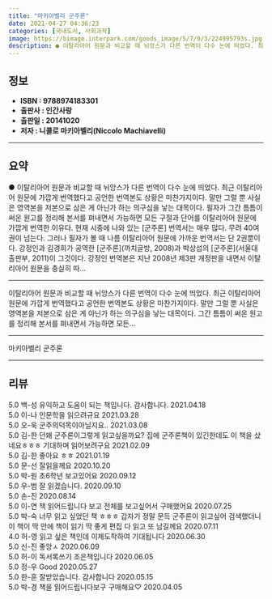 ```yaml
---
title: "마키아벨리 군주론"
date: 2021-04-27 04:36:23
categories: [국내도서, 사회과학]
image: https://bimage.interpark.com/goods_image/5/7/9/3/224995793s.jpg
description: ● 이탈리아어 원문과 비교할 때 뉘앙스가 다른 번역이 다수 눈에 띄었다. 최근 이탈리아어 원문에 가깝게 번역했다고 공언한 번역본도 상황은 마찬가지이다. 말만 그럴 뿐 사실은 영역본을 저본으로 삼은 게 아닌가 하는 의구심을 낳는 대목이다. 필자가 그간 틈틈이 써온 원고를 정리해 본서를
---
```


## **정보**

- **ISBN : 9788974183301**
- **출판사 : 인간사랑**
- **출판일 : 20141020**
- **저자 : 니콜로 마키아벨리(Niccolo Machiavelli)**

------



## **요약**

●  이탈리아어 원문과 비교할 때 뉘앙스가 다른 번역이 다수 눈에 띄었다. 최근 이탈리아어 원문에 가깝게 번역했다고 공언한 번역본도 상황은 마찬가지이다. 말만 그럴 뿐 사실은 영역본을 저본으로 삼은 게 아닌가 하는 의구심을 낳는 대목이다. 필자가 그간 틈틈이 써온 원고를 정리해 본서를 펴내면서 가능하면 모든 구절과 단어를 이탈리아어 원문에 가깝게 번역한 이유다. 현재 시중에 나와 있는 [군주론] 번역서는 매우 많다. 무려 40여권이 넘는다. 그러나 필자가 볼 때 나름 이탈리아어 원문에 가까운 번역서는 단 2권뿐이다. 강정인과 김경희가 공역한 [군주론](까치글방, 2008)과 박상섭의 [군주론](서울대출판부, 2011)이 그것이다. 강정인 번역본은 지난 2008년 제3판 개정판을 내면서 이탈리아어 원문을 충실히 따...

------

이탈리아어 원문과 비교할 때 뉘앙스가 다른 번역이 다수 눈에 띄었다. 최근 이탈리아어 원문에 가깝게 번역했다고 공언한 번역본도 상황은 마찬가지이다. 말만 그럴 뿐 사실은 영역본을 저본으로 삼은 게 아닌가 하는 의구심을 낳는 대목이다. 그간 틈틈이 써온 원고를 정리해 본서를 펴내면서 가능하면 모든... 

------


마키아벨리 군주론 

------


## **리뷰** 

5.0 백-성 유익하고 도움이 되는 책입니다. 감사합니다. 2021.04.18 <br/>5.0 이-나 인문학을 읽으려규요 2021.03.28 <br/>5.0 오-욱 군주의덕목이아닐지요.. 2021.03.08 <br/>5.0 김-한 던왜 군주론이그렇게 읽고싶을까요?
집에 군주론책이 있긴한데도 이 책을 샀네요ㅎㅎㅎ
기대하며 읽어보려구요 2021.02.09 <br/>5.0 김-한 좋아요 ㅎㅎ  2021.01.19 <br/>5.0 문-선 잘읽을께요 2020.10.20 <br/>5.0 박-원 초6학년 보고있어요 2020.09.12 <br/>5.0 우-범 잘 읽겠습니다. 2020.09.10 <br/>5.0 손-진  2020.08.14 <br/>5.0 이-연 책 읽어드립니다 보고 전체를 보고싶어서 구매했어요 2020.07.25 <br/>5.0 박-숙 너무 읽고 싶었던 책 ㅎㅎㅎ
갑자기 정말 문득 군주론이 읽고싶어 
검색했더니 이 책이 딱
안에 책이 읽기 딱 좋게 편집
다 읽고 또 남길께요 2020.07.11 <br/>4.0 허-영 읽고 싶은 책인데 이제도착하여 기대됩니다 2020.06.30 <br/>5.0 신-진 좋앙ㅅ 2020.06.09 <br/>5.0 허-이 독서록쓰기 조은책입니다 2020.06.05 <br/>5.0 정-우 Good 2020.05.27 <br/>5.0 한-훈 잘받았습니다. 감사합니다  2020.05.15 <br/>5.0 박-경 책을 읽어드립니다보구 구매해요♡ 2020.04.05 <br/>